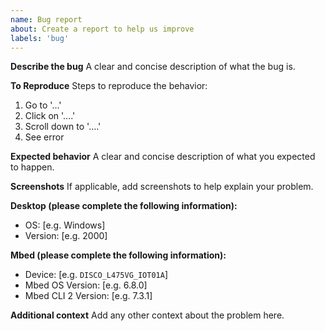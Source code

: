 ```yaml
---
name: Bug report
about: Create a report to help us improve
labels: 'bug'
---
```

**Describe the bug**
A clear and concise description of what the bug is.

**To Reproduce**
Steps to reproduce the behavior:
1. Go to '...'
2. Click on '....'
3. Scroll down to '....'
4. See error

**Expected behavior**
A clear and concise description of what you expected to happen.

**Screenshots**
If applicable, add screenshots to help explain your problem.

**Desktop (please complete the following information):**
 - OS: [e.g. Windows]
 - Version: [e.g. 2000]

**Mbed (please complete the following information):**
 - Device: [e.g. `DISCO_L475VG_IOT01A`]
 - Mbed OS Version: [e.g. 6.8.0]
 - Mbed CLI 2 Version: [e.g. 7.3.1]

**Additional context**
Add any other context about the problem here.
